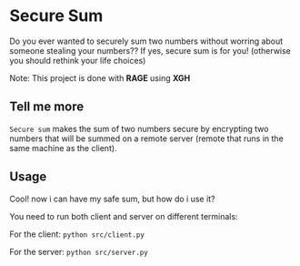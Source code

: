 # Secure Sum

Do you ever wanted to securely sum two numbers without worring about someone stealing your numbers??
If yes, secure sum is for you! (otherwise you should rethink your life choices)

Note: This project is done with **RAGE** using **XGH**

## Tell me more

`Secure sum` makes the sum of two numbers secure by encrypting two numbers that will be summed 
on a remote server (remote that runs in the same machine as the client).

## Usage

Cool! now i can have my safe sum, but how do i use it?

You need to run both client and server on different terminals:

For the client: `python src/client.py`

For the server: `python src/server.py`